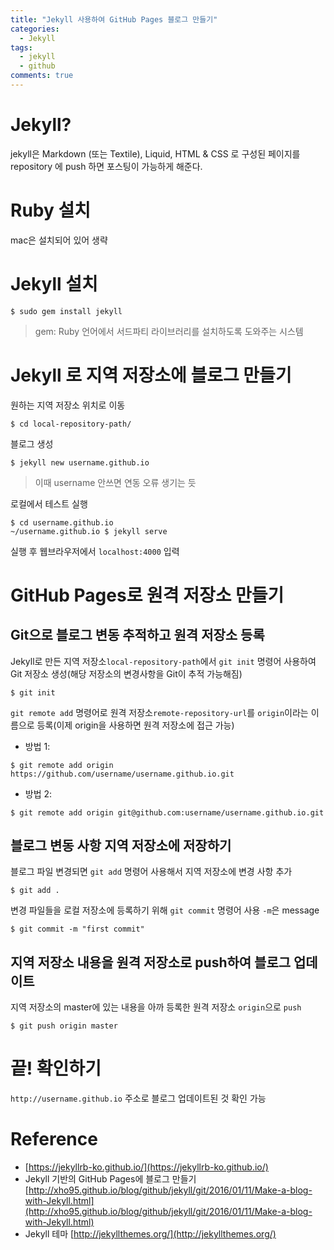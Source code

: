 ```yaml
---
title: "Jekyll 사용하여 GitHub Pages 블로그 만들기"
categories:
  - Jekyll
tags:
  - jekyll
  - github
comments: true
---
```


# Jekyll?
jekyll은 Markdown (또는 Textile), Liquid, HTML & CSS 로 구성된 페이지를 repository 에 push 하면 포스팅이 가능하게 해준다.

# Ruby 설치
mac은 설치되어 있어 생략

# Jekyll 설치

```
$ sudo gem install jekyll
```
> gem: Ruby 언어에서 서드파티 라이브러리를 설치하도록 도와주는 시스템

# Jekyll 로 지역 저장소에 블로그 만들기
원하는 지역 저장소 위치로 이동
```
$ cd local-repository-path/
```

블로그 생성
```
$ jekyll new username.github.io
```
> 이때 username 안쓰면 연동 오류 생기는 듯

로컬에서 테스트 실행
```
$ cd username.github.io
~/username.github.io $ jekyll serve
```
실행 후 웹브라우저에서 `localhost:4000` 입력

# GitHub Pages로 원격 저장소 만들기
## Git으로 블로그 변동 추적하고 원격 저장소 등록
Jekyll로 만든 지역 저장소`local-repository-path`에서 `git init` 명령어 사용하여 Git 저장소 생성(해당 저장소의 변경사항을 Git이 추적 가능해짐)
```
$ git init
```

 `git remote add` 명령어로 원격 저장소`remote-repository-url`를 `origin`이라는 이름으로 등록(이제 origin을 사용하면 원격 저장소에 접근 가능)
- 방법 1:
```
$ git remote add origin https://github.com/username/username.github.io.git
```
- 방법 2:
```
$ git remote add origin git@github.com:username/username.github.io.git
```

## 블로그 변동 사항 지역 저장소에 저장하기
블로그 파일 변경되면 `git add` 명령어 사용해서 지역 저장소에 변경 사항 추가
```
$ git add .
```

변경 파일들을 로컬 저장소에 등록하기 위해 `git commit` 명령어 사용 `-m`은 message
```
$ git commit -m "first commit"
```

## 지역 저장소 내용을 원격 저장소로 push하여 블로그 업데이트
지역 저장소의 master에 있는 내용을 아까 등록한 원격 저장소 `origin`으로 `push`
```
$ git push origin master
```

# 끝! 확인하기
`http://username.github.io` 주소로 블로그 업데이트된 것 확인 가능

# Reference
- [https://jekyllrb-ko.github.io/](https://jekyllrb-ko.github.io/)
- Jekyll 기반의 GitHub Pages에 블로그 만들기 [http://xho95.github.io/blog/github/jekyll/git/2016/01/11/Make-a-blog-with-Jekyll.html](http://xho95.github.io/blog/github/jekyll/git/2016/01/11/Make-a-blog-with-Jekyll.html)
- Jekyll 테마 [http://jekyllthemes.org/](http://jekyllthemes.org/)
